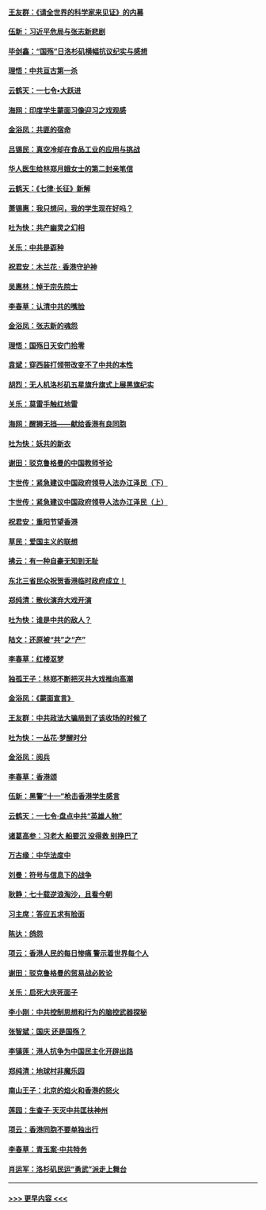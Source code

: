 #### [王友群：《请全世界的科学家来见证》的内幕](../pages/nsc993/n11594091.md?t=10172033) 
#### [伍新：习近平危局与张志新悲剧](../pages/nsc993/n11594089.md?t=10172033) 
#### [毕剑鑫：“国殇”日洛杉矶横幅抗议纪实与感想](../pages/nsc993/n11591301.md?t=10172033) 
#### [理悟：中共亘古第一杀](../pages/nsc993/n11590734.md?t=10172033) 
#### [云鹤天：一七令•大跃进](../pages/nsc993/n11590699.md?t=10172033) 
#### [海网：印度学生蒙面习像迎习之戏观感](../pages/nsc993/n11590675.md?t=10172033) 
#### [金浴凤：共匪的宿命](../pages/nsc993/n11586383.md?t=10172033) 
#### [吕锡民：真空冷却在食品工业的应用与挑战](../pages/nsc993/n11585819.md?t=10172033) 
#### [华人医生给林郑月娥女士的第二封亲笔信](../pages/nsc993/n11585124.md?t=10172033) 
#### [云鹤天：《七律·长征》新解](../pages/nsc993/n11584578.md?t=10172033) 
#### [萧锡惠：我只想问，我的学生现在好吗？](../pages/nsc993/n11583828.md?t=10172033) 
#### [吐为快：共产幽灵之幻相](../pages/nsc993/n11583224.md?t=10172033) 
#### [关乐：中共是孬种](../pages/nsc993/n11582099.md?t=10172033) 
#### [祝君安：木兰花 · 香港守护神](../pages/nsc993/n11581782.md?t=10172033) 
#### [吴惠林：悼于宗先院士](../pages/nsc993/n11580283.md?t=10172033) 
#### [李春草：认清中共的嘴脸](../pages/nsc993/n11579954.md?t=10172033) 
#### [金浴凤：张志新的魂怨](../pages/nsc993/n11579913.md?t=10172033) 
#### [理悟：国殇日天安门拾零](../pages/nsc993/n11579843.md?t=10172033) 
#### [袁斌：穿西装打领带改变不了中共的本性](../pages/nsc993/n11579814.md?t=10172033) 
#### [胡烈：无人机洛杉矶五星旗升旗式上展黑旗纪实](../pages/nsc993/n11579322.md?t=10172033) 
#### [关乐：莫雷手触红地雷](../pages/nsc993/n11577862.md?t=10172033) 
#### [海网：醒狮无挡——献给香港有良同胞](../pages/nsc993/n11577835.md?t=10172033) 
#### [吐为快：妖共的新衣](../pages/nsc993/n11577575.md?t=10172033) 
#### [谢田：驳克鲁格曼的中国教师爷论](../pages/nsc993/n11575034.md?t=10172033) 
#### [卞世传：紧急建议中国政府领导人法办江泽民（下）](../pages/nsc993/n11573390.md?t=10172033) 
#### [卞世传：紧急建议中国政府领导人法办江泽民（上）](../pages/nsc993/n11573208.md?t=10172033) 
#### [祝君安：重阳节望香港](../pages/nsc993/n11573190.md?t=10172033) 
#### [草民：爱国主义的联想](../pages/nsc993/n11572333.md?t=10172033) 
#### [拂云：有一种自豪无知到无耻](../pages/nsc993/n11572006.md?t=10172033) 
#### [东北三省民众祝贺香港临时政府成立！](../pages/nsc993/n11571215.md?t=10172033) 
#### [郑纯清：散伙演弃大戏开演](../pages/nsc993/n11570826.md?t=10172033) 
#### [吐为快：谁是中共的敌人？](../pages/nsc993/n11570817.md?t=10172033) 
#### [陆文：还原被“共”之“产”](../pages/nsc993/n11570798.md?t=10172033) 
#### [李春草：红楼沤梦](../pages/nsc993/n11569673.md?t=10172033) 
#### [独孤王子：林郑不断把灭共大戏推向高潮](../pages/nsc993/n11569381.md?t=10172033) 
#### [金浴凤：《蒙面宣言》](../pages/nsc993/n11569368.md?t=10172033) 
#### [王友群：中共政法大骗局到了该收场的时候了](../pages/nsc993/n11568940.md?t=10172033) 
#### [吐为快：一丛花‧梦醒时分](../pages/nsc993/n11567491.md?t=10172033) 
#### [金浴凤：阅兵](../pages/nsc993/n11567454.md?t=10172033) 
#### [李春草：香港颂](../pages/nsc993/n11567444.md?t=10172033) 
#### [伍新：黑警“十一”枪击香港学生感言](../pages/nsc993/n11567426.md?t=10172033) 
#### [云鹤天：一七令‧盘点中共“英雄人物”](../pages/nsc993/n11567091.md?t=10172033) 
#### [诸葛高参：习老大 船要沉 没得救 别挣巴了](../pages/nsc993/n11566976.md?t=10172033) 
#### [万古缘：中华法度中](../pages/nsc993/n11566726.md?t=10172033) 
#### [刘曼：符号与信息下的战争](../pages/nsc993/n11564655.md?t=10172033) 
#### [耿静：七十载逆浪淘沙，且看今朝](../pages/nsc993/n11564520.md?t=10172033) 
#### [习主席：答应五求有脸面](../pages/nsc993/n11563953.md?t=10172033) 
#### [陈达：鸽怨](../pages/nsc993/n11561879.md?t=10172033) 
#### [项云：香港人民的每日惨痛  警示着世界每个人](../pages/nsc993/n11559273.md?t=10172033) 
#### [谢田：驳克鲁格曼的贸易战必败论](../pages/nsc993/n11555840.md?t=10172033) 
#### [关乐：启死大庆死面子](../pages/nsc993/n11556823.md?t=10172033) 
#### [李小刚：中共控制思想和行为的脑控武器探秘](../pages/nsc993/n11556776.md?t=10172033) 
#### [张智斌：国庆  还是国殇？](../pages/nsc993/n11556617.md?t=10172033) 
#### [李镇莲：港人抗争为中国民主化开辟出路](../pages/nsc993/n11556570.md?t=10172033) 
#### [郑纯清：地球村非魔乐园](../pages/nsc993/n11555415.md?t=10172033) 
#### [南山王子：北京的焰火和香港的怒火](../pages/nsc993/n11555318.md?t=10172033) 
#### [莲园：生查子·天灭中共匡扶神州](../pages/nsc993/n11555302.md?t=10172033) 
#### [项云：香港同胞不要单独出行](../pages/nsc993/n11555276.md?t=10172033) 
#### [李春草：青玉案‧中共特务](../pages/nsc993/n11552356.md?t=10172033) 
#### [肖运军：洛杉矶民运“勇武”派走上舞台](../pages/nsc993/n11551595.md?t=10172033) 

----
#### [ >>> 更早内容 <<< ](../indexes/nsc993-earlier.md)
